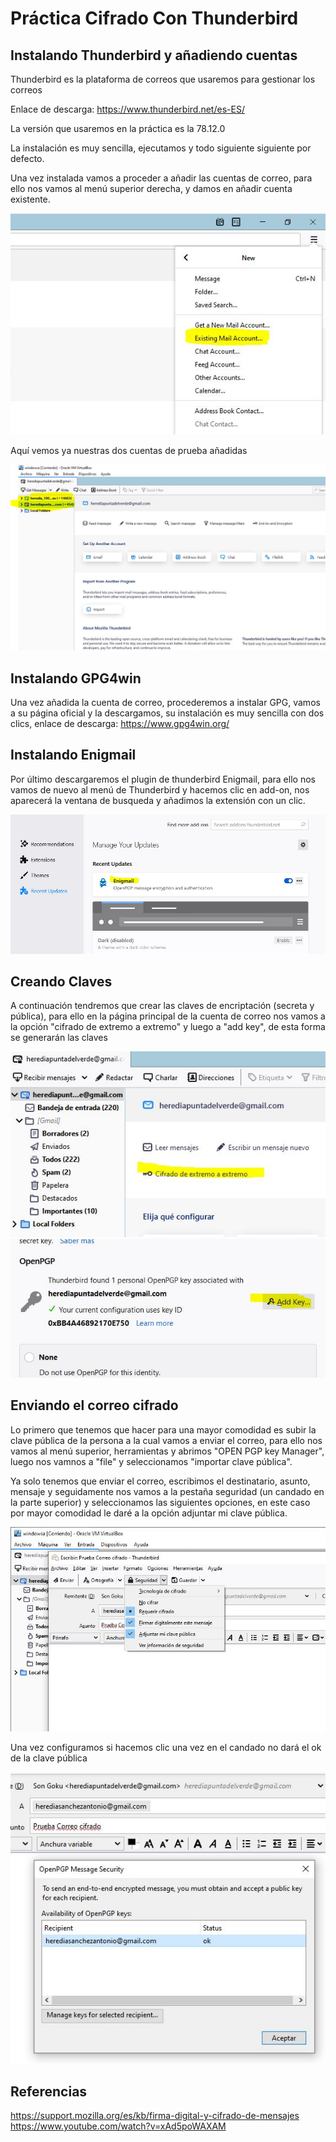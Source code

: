 # Práctica Cifrado Con Thunderbird


## Instalando Thunderbird y añadiendo cuentas


Thunderbird es la plataforma de correos que usaremos para gestionar los correos

Enlace de descarga: https://www.thunderbird.net/es-ES/


La versión que usaremos en la práctica es la 78.12.0


La instalación es muy sencilla, ejecutamos y todo siguiente siguiente por defecto.


Una vez instalada vamos a proceder a añadir las cuentas de correo, para ello nos vamos al menú superior derecha, y damos en añadir cuenta existente.


![captura1](https://github.com/antonioherediia/CifradoConThunderbird/blob/main/Captura1.JPG)

Aquí vemos ya nuestras dos cuentas de prueba añadidas


![captura2](https://github.com/antonioherediia/CifradoConThunderbird/blob/main/Captura2.JPG)

## Instalando GPG4win

Una vez añadida la cuenta de correo, procederemos a instalar GPG, vamos a su página oficial y la descargamos, su instalación es muy sencilla con dos clics, enlace de descarga: https://www.gpg4win.org/


## Instalando Enigmail


Por último descargaremos el plugin de thunderbird Enigmail, para ello nos vamos de nuevo al menú de Thunderbird y hacemos clic en add-on, nos aparecerá la ventana de busqueda y añadimos la extensión con un clic.


![captura3](https://github.com/antonioherediia/CifradoConThunderbird/blob/main/3.JPG)


## Creando Claves 

A continuación tendremos que crear las claves de encriptación (secreta y pública), para ello en la página principal de la cuenta de correo nos vamos a la opción "cifrado de extremo a extremo" y luego a "add key", de esta forma se generarán las claves

![captura4](https://github.com/antonioherediia/CifradoConThunderbird/blob/main/Captura4.JPG)
![captura5](https://github.com/antonioherediia/CifradoConThunderbird/blob/main/Captura5.JPG)


## Enviando el correo cifrado

Lo primero que tenemos que hacer para una mayor comodidad es subir la clave pública de la persona a la cual vamos a enviar el correo, para ello nos vamos al menú superior, herramientas y abrimos "OPEN PGP key Manager", luego nos vamnos a "file" y seleccionamos "importar clave pública".

Ya solo tenemos que enviar el correo, escribimos el destinatario, asunto, mensaje y seguidamente nos vamos a la pestaña seguridad (un candado en la parte superior) y seleccionamos las siguientes opciones, en este caso por mayor comodidad le daré a la opción adjuntar mi clave pública.

![captura6](https://github.com/antonioherediia/CifradoConThunderbird/blob/main/Captura6.JPG)

Una vez configuramos si hacemos clic una vez en el candado no dará el ok de la clave pública


![captura7](https://github.com/antonioherediia/CifradoConThunderbird/blob/main/Captura7.JPG)




## Referencias
https://support.mozilla.org/es/kb/firma-digital-y-cifrado-de-mensajes
https://www.youtube.com/watch?v=xAd5poWAXAM
